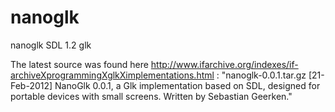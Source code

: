 # nanoglk
nanoglk SDL 1.2 glk

The latest source was found here http://www.ifarchive.org/indexes/if-archiveXprogrammingXglkXimplementations.html : "nanoglk-0.0.1.tar.gz [21-Feb-2012] NanoGlk 0.0.1, a Glk implementation based on SDL, designed for portable devices with small screens. Written by Sebastian Geerken."
